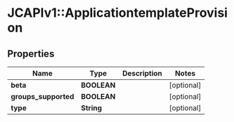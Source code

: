 # JCAPIv1::ApplicationtemplateProvision

## Properties
Name | Type | Description | Notes
------------ | ------------- | ------------- | -------------
**beta** | **BOOLEAN** |  | [optional] 
**groups_supported** | **BOOLEAN** |  | [optional] 
**type** | **String** |  | [optional] 

